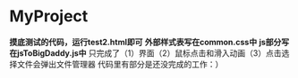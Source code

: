 # MyProject
**摸底测试的代码，运行test2.html即可**
**外部样式表写在common.css中**
**js部分写在jsToBigDaddy.js中**
只完成了（1）界面（2）鼠标点击和滑入动画（3）点击选择文件会弹出文件管理器
代码里有部分是还没完成的工作：）
